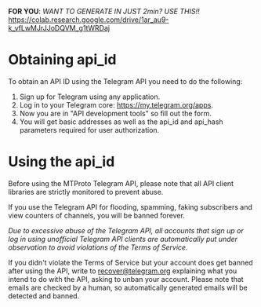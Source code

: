 **FOR YOU**: *WANT TO GENERATE IN JUST 2min? USE THIS!!* https://colab.research.google.com/drive/1ar_au9-k_vfLwMJrJJoDQVM_g1tWRDaj



#  Obtaining api_id
To obtain an API ID using the Telegram API you need to do the following:

1. Sign up for Telegram using any application.
2. Log in to your Telegram core: https://my.telegram.org/apps.
3. Now you are in "API development tools" so fill out the form.
4. You will get basic addresses as well as the api_id and api_hash parameters required for user authorization.

# Using the api_id

Before using the MTProto Telegram API, please note that all API client libraries are strictly monitored to prevent abuse.

If you use the Telegram API for flooding, spamming, faking subscribers and view counters of channels, you will be banned forever.

*Due to excessive abuse of the Telegram API, all accounts that sign up or log in using unofficial Telegram API clients are automatically put under observation to avoid violations of the Terms of Service.*

If you didn't violate the Terms of Service but your account does get banned after using the API, write to recover@telegram.org explaining what you intend to do with the API, asking to unban your account.
Please note that emails are checked by a human, so automatically generated emails will be detected and banned.
